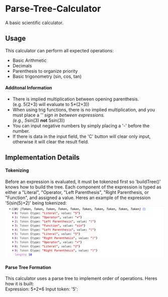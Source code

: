 # Parse-Tree-Calculator
A basic scientific calculator.

## Usage
This calculator can perform all expected operations:
- Basic Arithmetic
- Decimals
- Parenthesis to organize priority
- Basic trigonometry (sin, cos, tan)
#### Additonal Information
- There is implied multiplication between opening parenthesis. <br /> (e.g. 5(2+3) will evaluate to 5*(2+3))
- When using trig functions, there is no implied multiplication, and you must place a '*' sign in between expressions. <br />
(e.g., 5*sin(3) **not** 5sin(3))
- You can input negative numbers by simply placing a '-' before the number.
- If there is data in the input field, the 'C' button will clear only input, otherwise it will clear the result field.

## Implementation Details
#### Tokenizing
Before an expression is evaluated, it must be tokenzed first so 'buildTree()' knows how to build the tree. 
Each component of the expression is typed as either a "Literal", "Operator, "Left Parenthesis", "Right Parenthesis, or "Function", and assigned a value. 
Heres an example of the expression '5(sin(5)+2)' being tokenized:
![token-array](doc-images/token-array.png?raw=true)

#### Parse Tree Formation
This calculator uses a parse tree to implement order of operations. Heres how it is built: <br />
Expression: 5+2*6
Input token: '5':

